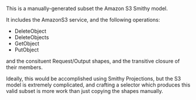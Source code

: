 This is a manually-generated subset the Amazon S3 Smithy model.

It includes the AmazonS3 service, and the following operations:

* DeleteObject
* DeleteObjects
* GetObject
* PutObject

and the consituent Request/Output shapes, and the transitive closure of their members. 

Ideally, this would be accomplished using Smithy Projections, but the S3 model is extremely complicated, and crafting a selector which produces this valid subset is more work than just copying the shapes manually.
